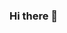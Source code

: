 ### Hi there 👋

<!--
**alphaninja27/alphaninja27** is a ✨ _special_ ✨ repository because its `README.md` (this file) appears on your GitHub profile.

Here are some ideas to get you started:

- 🔭 I’m currently working on ...
- 🌱 I’m currently learning ...AI,ML,Python,GCP,CSS
- 👯 I’m looking to collaborate on ...Python Projects,Web Dev,Data Science Projects
- 🤔 I’m looking for help with ...Dev Ops,Ethical Hacking
- 💬 Ask me about ...GCP,Data Science
- ⚡ Fun fact: ...I speak less, do more.
-->
